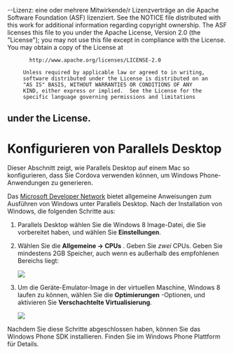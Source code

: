--Lizenz: eine oder mehrere Mitwirkende/r Lizenzverträge an die Apache Software Foundation (ASF) lizenziert. See the NOTICE file distributed with this work for additional information regarding copyright ownership. The ASF licenses this file to you under the Apache License, Version 2.0 (the "License"); you may not use this file except in compliance with the License. You may obtain a copy of the License at

           http://www.apache.org/licenses/LICENSE-2.0
    
         Unless required by applicable law or agreed to in writing,
         software distributed under the License is distributed on an
         "AS IS" BASIS, WITHOUT WARRANTIES OR CONDITIONS OF ANY
         KIND, either express or implied.  See the License for the
         specific language governing permissions and limitations
    

   under the License.
---

# Konfigurieren von Parallels Desktop

Dieser Abschnitt zeigt, wie Parallels Desktop auf einem Mac so konfigurieren, dass Sie Cordova verwenden können, um Windows Phone-Anwendungen zu generieren.

Das [Microsoft Developer Network][1] bietet allgemeine Anweisungen zum Ausführen von Windows unter Parallels Desktop. Nach der Installation von Windows, die folgenden Schritte aus:

 [1]: http://msdn.microsoft.com/en-US/library/windows/apps/jj945424

1.  Parallels Desktop wählen Sie die Windows 8 Image-Datei, die Sie vorbereitet haben, und wählen Sie **Einstellungen**.

2.  Wählen Sie die **Allgemeine → CPUs** . Geben Sie *zwei* CPUs. Geben Sie mindestens 2GB Speicher, auch wenn es außerhalb des empfohlenen Bereichs liegt:
    
    ![][2]

3.  Um die Geräte-Emulator-Image in der virtuellen Maschine, Windows 8 laufen zu können, wählen Sie die **Optimierungen** -Optionen, und aktivieren Sie **Verschachtelte Virtualisierung**.
    
    ![][3]

 [2]: img/guide/platforms/wp8/parallel_cpu_opts.png
 [3]: img/guide/platforms/wp8/parallel_optimize_opts.png

Nachdem Sie diese Schritte abgeschlossen haben, können Sie das Windows Phone SDK installieren. Finden Sie im Windows Phone Plattform für Details.